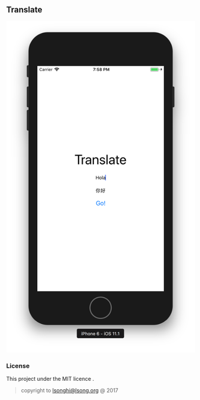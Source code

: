 ## Translate

![screencast](./screencast.png)

### License

This project under the MIT licence .

> copyright to [lsong<hi@lsong.org>](https://lsong.org) @ 2017
